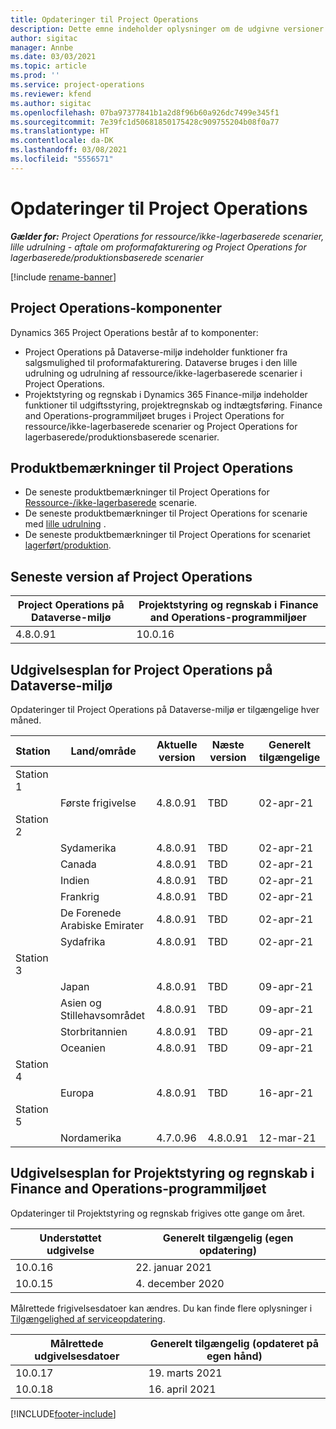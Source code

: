 ```yaml
---
title: Opdateringer til Project Operations
description: Dette emne indeholder oplysninger om de udgivne versioner af Dynamics 365 Project Operations.
author: sigitac
manager: Annbe
ms.date: 03/03/2021
ms.topic: article
ms.prod: ''
ms.service: project-operations
ms.reviewer: kfend
ms.author: sigitac
ms.openlocfilehash: 07ba97377841b1a2d8f96b60a926dc7499e345f1
ms.sourcegitcommit: 7e39fc1d50681850175428c909755204b08f0a77
ms.translationtype: HT
ms.contentlocale: da-DK
ms.lasthandoff: 03/08/2021
ms.locfileid: "5556571"
---
```

# <a name="project-operations-updates"></a>Opdateringer til Project Operations

_**Gælder for:** Project Operations for ressource/ikke-lagerbaserede scenarier, lille udrulning - aftale om proformafakturering og Project Operations for lagerbaserede/produktionsbaserede scenarier_

[!include [rename-banner](~/includes/cc-data-platform-banner.md)]

## <a name="project-operations-components"></a>Project Operations-komponenter

Dynamics 365 Project Operations består af to komponenter:

- Project Operations på Dataverse-miljø indeholder funktioner fra salgsmulighed til proformafakturering. Dataverse bruges i den lille udrulning og udrulning af ressource/ikke-lagerbaserede scenarier i Project Operations.
- Projektstyring og regnskab i Dynamics 365 Finance-miljø indeholder funktioner til udgiftsstyring, projektregnskab og indtægtsføring. Finance and Operations-programmiljøet bruges i Project Operations for ressource/ikke-lagerbaserede scenarier og Project Operations for lagerbaserede/produktionsbaserede scenarier.

## <a name="project-operations-release-notes"></a>Produktbemærkninger til Project Operations
- De seneste produktbemærkninger til Project Operations for [Ressource-/ikke-lagerbaserede](whats-new-mar-2021-resource-based.md) scenarie.
- De seneste produktbemærkninger til Project Operations for scenarie med [lille udrulning](../pro/whats-new/whats-new-mar-2021-lite.md) .
- De seneste produktbemærkninger til Project Operations for scenariet [lagerført/produktion](../prod-pma/whats-new/whats-new-jan-2021-stocked.md).

## <a name="project-operations-latest-version"></a>Seneste version af Project Operations

| Project Operations på Dataverse-miljø | Projektstyring og regnskab i Finance and Operations-programmiljøer |
| --- | --- |
| 4.8.0.91 | 10.0.16 |

## <a name="release-schedule-for-project-operations-on-dataverse-environment"></a>Udgivelsesplan for Project Operations på Dataverse-miljø

Opdateringer til Project Operations på Dataverse-miljø er tilgængelige hver måned. 

| Station   | Land/område        | Aktuelle version | Næste version | Generelt tilgængelige |
|-----------|---------------|-----------------|--------------|---------------------|
| Station 1 |   &nbsp;      |    &nbsp;       | &nbsp;       |      &nbsp;         |
|   &nbsp;  | Første frigivelse |  4.8.0.91       | TBD     | 02-apr-21           |
| Station 2 |   &nbsp;      |    &nbsp;       | &nbsp;       |      &nbsp;         |
|   &nbsp;  | Sydamerika |  4.8.0.91       | TBD     | 02-apr-21           |
|    &nbsp; | Canada        |  4.8.0.91       | TBD     | 02-apr-21           |
|   &nbsp;  | Indien         |  4.8.0.91       | TBD     | 02-apr-21           |
|   &nbsp;  | Frankrig         |  4.8.0.91       | TBD     | 02-apr-21           |
|   &nbsp;  | De Forenede Arabiske Emirater         |  4.8.0.91       | TBD     | 02-apr-21           |
|   &nbsp;  | Sydafrika         |  4.8.0.91       | TBD     | 02-apr-21           |
| Station 3  |      &nbsp;   |     &nbsp;      |     &nbsp;   |      &nbsp;         |
|   &nbsp;  | Japan         |  4.8.0.91       | TBD     | 09-apr-21           |
|   &nbsp;  | Asien og Stillehavsområdet  |  4.8.0.91       | TBD     | 09-apr-21           |
|   &nbsp;  | Storbritannien |  4.8.0.91       | TBD     | 09-apr-21           |
|   &nbsp;  | Oceanien       |  4.8.0.91       | TBD     | 09-apr-21           |
| Station 4 |     &nbsp;    |     &nbsp;      |     &nbsp;   |      &nbsp;         |
|   &nbsp;  | Europa        |  4.8.0.91       | TBD     | 16-apr-21           |
| Station 5 |     &nbsp;    |     &nbsp;      |     &nbsp;   |      &nbsp;         |
|   &nbsp;  | Nordamerika |  4.7.0.96       | 4.8.0.91     | 12-mar-21           |

## <a name="release-schedule-for-project-management-and-accounting-in-the-finance-and-operations-apps-environment"></a>Udgivelsesplan for Projektstyring og regnskab i Finance and Operations-programmiljøet

Opdateringer til Projektstyring og regnskab frigives otte gange om året.

| Understøttet udgivelse | Generelt tilgængelig (egen opdatering) |
| --- | --- |
| 10.0.16 | 22. januar 2021 |
| 10.0.15 | 4. december 2020 |


Målrettede frigivelsesdatoer kan ændres. Du kan finde flere oplysninger i [Tilgængelighed af serviceopdatering](https://docs.microsoft.com/dynamics365/fin-ops-core/fin-ops/get-started/public-preview-releases?toc=/dynamics365/finance/toc.json).

| Målrettede udgivelsesdatoer | Generelt tilgængelig (opdateret på egen hånd) |
| --- | --- |
| 10.0.17 | 19. marts 2021 |
| 10.0.18 | 16. april 2021 |


[!INCLUDE[footer-include](../includes/footer-banner.md)]
